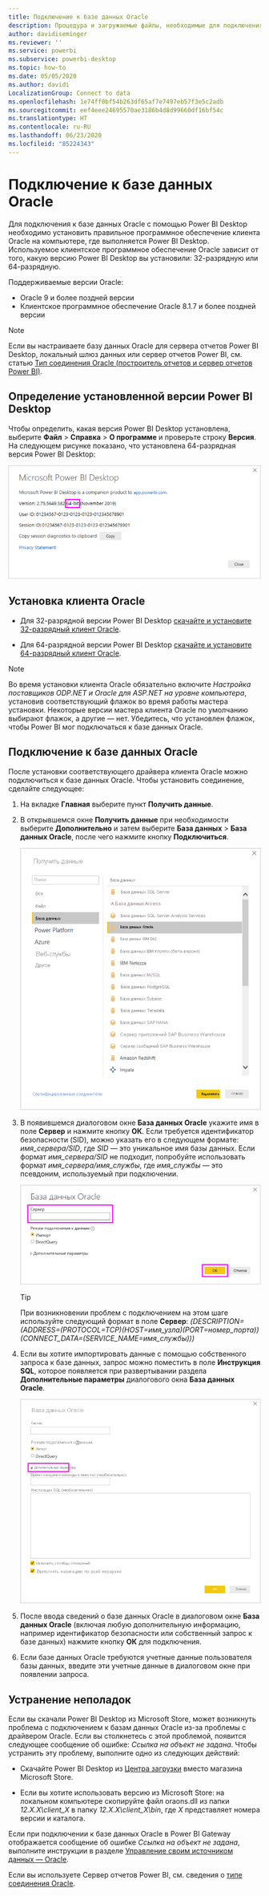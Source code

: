 ```yaml
---
title: Подключение к базе данных Oracle
description: Процедура и загружаемые файлы, необходимые для подключения Oracle к Power BI Desktop
author: davidiseminger
ms.reviewer: ''
ms.service: powerbi
ms.subservice: powerbi-desktop
ms.topic: how-to
ms.date: 05/05/2020
ms.author: davidi
LocalizationGroup: Connect to data
ms.openlocfilehash: 1e74ff0bf54b263df65af7e7497eb57f3e5c2adb
ms.sourcegitcommit: eef4eee24695570ae3186b4d8d99660df16bf54c
ms.translationtype: HT
ms.contentlocale: ru-RU
ms.lasthandoff: 06/23/2020
ms.locfileid: "85224343"
---
```

# <a name="connect-to-an-oracle-database"></a>Подключение к базе данных Oracle
Для подключения к базе данных Oracle с помощью Power BI Desktop необходимо установить правильное программное обеспечение клиента Oracle на компьютере, где выполняется Power BI Desktop. Используемое клиентское программное обеспечение Oracle зависит от того, какую версию Power BI Desktop вы установили: 32-разрядную или 64-разрядную.

Поддерживаемые версии Oracle: 
- Oracle 9 и более поздней версии
- Клиентское программное обеспечение Oracle 8.1.7 и более поздней версии

> [!NOTE]
> Если вы настраиваете базу данных Oracle для сервера отчетов Power BI Desktop, локальный шлюз данных или сервер отчетов Power BI, см. статью [Тип соединения Oracle (построитель отчетов и сервер отчетов Power BI)](https://docs.microsoft.com/sql/reporting-services/report-data/oracle-connection-type-ssrs?view=sql-server-ver15). 


## <a name="determining-which-version-of-power-bi-desktop-is-installed"></a>Определение установленной версии Power BI Desktop
Чтобы определить, какая версия Power BI Desktop установлена, выберите **Файл** > **Справка** > **О программе** и проверьте строку **Версия**. На следующем рисунке показано, что установлена 64-разрядная версия Power BI Desktop:

![Версия Power BI Desktop](media/desktop-connect-oracle-database/connect-oracle-database_1.png)

## <a name="installing-the-oracle-client"></a>Установка клиента Oracle
- Для 32-разрядной версии Power BI Desktop [скачайте и установите 32-разрядный клиент Oracle](https://www.oracle.com/technetwork/topics/dotnet/utilsoft-086879.html).

- Для 64-разрядной версии Power BI Desktop [скачайте и установите 64-разрядный клиент Oracle](https://www.oracle.com/database/technologies/odac-downloads.html).

> [!NOTE]
> Во время установки клиента Oracle обязательно включите *Настройка поставщиков ODP.NET и Oracle для ASP.NET на уровне компьютера*, установив соответствующий флажок во время работы мастера установки. Некоторые версии мастера клиента Oracle по умолчанию выбирают флажок, а другие — нет. Убедитесь, что установлен флажок, чтобы Power BI мог подключаться к базе данных Oracle.

## <a name="connect-to-an-oracle-database"></a>Подключение к базе данных Oracle
После установки соответствующего драйвера клиента Oracle можно подключиться к базе данных Oracle. Чтобы установить соединение, сделайте следующее:

1. На вкладке **Главная** выберите пункт **Получить данные**. 

2. В открывшемся окне **Получить данные** при необходимости выберите **Дополнительно** и затем выберите **База данных** > **База данных Oracle**, после чего нажмите кнопку **Подключиться**.
   
   ![Подключение к базе данных Oracle](media/desktop-connect-oracle-database/connect-oracle-database_2.png)
2. В появившемся диалоговом окне **База данных Oracle** укажите имя в поле **Сервер** и нажмите кнопку **ОК**. Если требуется идентификатор безопасности (SID), можно указать его в следующем формате: *имя_сервера/SID*, где *SID* — это уникальное имя базы данных. Если формат *имя_сервера/SID* не подходит, попробуйте использовать формат *имя_сервера/имя_службы*, где *имя_службы* — это псевдоним, используемый при подключении.


   ![Ввод имени сервера Oracle](media/desktop-connect-oracle-database/connect-oracle-database_3.png)

   > [!TIP]
   > При возникновении проблем с подключением на этом шаге используйте следующий формат в поле **Сервер**: *(DESCRIPTION=(ADDRESS=(PROTOCOL=TCP)(HOST=имя_узла)(PORT=номер_порта))(CONNECT_DATA=(SERVICE_NAME=имя_службы)))*
   
3. Если вы хотите импортировать данные с помощью собственного запроса к базе данных, запрос можно поместить в поле **Инструкция SQL**, которое появляется при развертывании раздела **Дополнительные параметры** диалогового окна **База данных Oracle**.
   
   ![Развертывание раздела "Дополнительные параметры"](media/desktop-connect-oracle-database/connect-oracle-database_4.png)
4. После ввода сведений о базе данных Oracle в диалоговом окне **База данных Oracle** (включая любую дополнительную информацию, например идентификатор безопасности или собственный запрос к базе данных) нажмите кнопку **ОК** для подключения.
5. Если базе данных Oracle требуются учетные данные пользователя базы данных, введите эти учетные данные в диалоговом окне при появлении запроса.


## <a name="troubleshooting"></a>Устранение неполадок

Если вы скачали Power BI Desktop из Microsoft Store, может возникнуть проблема с подключением к базам данных Oracle из-за проблемы с драйвером Oracle. Если вы столкнетесь с этой проблемой, появится следующее сообщение об ошибке: *Ссылка на объект не задана*. Чтобы устранить эту проблему, выполните одно из следующих действий:

* Скачайте Power BI Desktop из [Центра загрузки](https://www.microsoft.com/download/details.aspx?id=58494) вместо магазина Microsoft Store.

* Если вы хотите использовать версию из Microsoft Store: на локальном компьютере скопируйте файл oraons.dll из папки _12.X.X\client_X_ в папку _12.X.X\client_X\bin_, где _X_ представляет номера версии и каталога.

Если при подключении к базе данных Oracle в Power BI Gateway отображается сообщение об ошибке *Ссылка на объект не задана*, выполните инструкции в разделе [Управление своим источником данных — Oracle](service-gateway-onprem-manage-oracle.md).

Если вы используете Сервер отчетов Power BI, см. сведения о [типе соединения Oracle](https://docs.microsoft.com/sql/reporting-services/report-data/oracle-connection-type-ssrs?view=sql-server-ver15).
